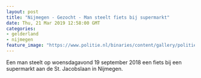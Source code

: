 ```yaml
---
layout: post
title: "Nijmegen - Gezocht - Man steelt fiets bij supermarkt"
date: Thu, 21 Mar 2019 12:58:00 GMT
categories: 
- gelderland 
- nijmegen 
feature_image: "https://www.politie.nl/binaries/content/gallery/politie/gezocht/verdachten/2019/maart/02-on/2018436614-1.jpg"
---
```


Een man steelt op woensdagavond 19 september 2018 een fiets bij een supermarkt aan de St. Jacobslaan in Nijmegen.
